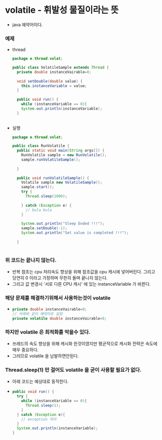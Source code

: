 # volatile - 휘발성 물질이라는 뜻
* java 예약어이다.

### 예제
* thread  
  ```java
  package e.thread.volat;
  
  public class VolatileSample extends Thread {
    private double instanceVairable=0;
    
    void setDouble(double value) {
      this.instanceVariable = value;
    }
    
    public void run() {
      while (instanceVariable == 0){
      System.out.println(instanceVariable);
    }
    
* 실행
  ```java
  package e.thread.volat;
  
  public class RunVolatile {
    public static void main(String args[]) {
      RunVolatile sample = new RunVolatile();
      sample.runVolatileSample();
      
    }
    
    public void runVolatileSample() {
      Volatile sample new VolatileSample();
      sample.start();
      try {
        Thread.sleep(1000);
      
      } catch (Exception e) {
        // bula bula 
      }
      
      System.out.println("Sleep Ended !!!");
      sample.setDouble(-1);
      System.out.println("Set value is completed !!!");
      
    }
    
### 위 코드는 끝나지 않는다.
* 반복 참조는 cpu 처리속도 향상을 위해 참조값을 cpu 캐시에 넣어버린다. 그리고 당연히 0 이라고 가정하며 무한히 돌며 끝나지 않는다.
* 그리고 값 변경시 '서로 다른 CPU 캐시' 에 있는 instanceVariable 가 바뀐다.
### 해당 문제를 해결하기위해서 사용하는것이 volatile
* ```java
  private double instanceVairable=0;
  // 아래와 같이 예약어로 설정
  private volatile double instanceVairable=0;
  
### 하지만 volatile 은 최적화를 막을수 있다.
* 쓰레드의 속도 향상을 위해 캐시화 한것이였지만 평균적으로 캐시화 전략은 속도에 매우 중요하다.
* 그러므로 volatile 을 남발하면안된다.

### Thread.sleep(1) 만 걸어도 volatile 을 굳이 사용할 필요가 없다.
* 아래 코드는 예상대로 동작한다.
* ```java
  public void run() {
    try {
      while (instanceVariable == 0){
        Thread.sleep(1);
      }
    } catch (Exception e){
      // exception 처리
    }
    System.out.println(instanceVariable);
  }
    
